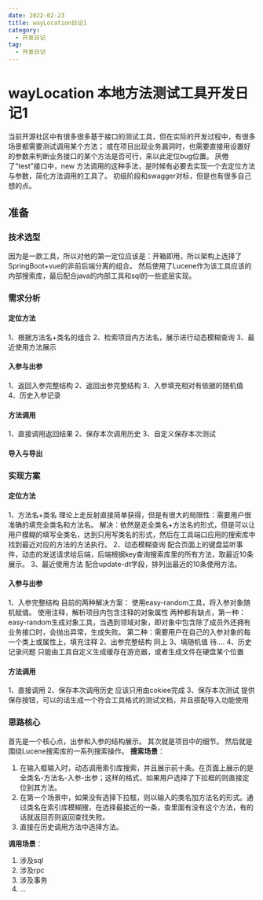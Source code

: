 ```yaml
---
date: 2022-02-23
title: wayLocation日记1
category: 
  - 开发日记
tag:
  - 开发日记
---
```

# wayLocation 本地方法测试工具开发日记1

当前开源社区中有很多很多基于接口的测试工具，但在实际的开发过程中，有很多场景都需要测试调用某个方法； 或在项目出现业务漏洞时，也需要直接用设置好的参数来判断业务接口的某个方法是否可行，来以此定位bug位置。 厌倦了"test"接口中，new 方法调用的这种手法，是时候有必要去实现一个去定位方法与参数，简化方法调用的工具了。
初级阶段和swagger对标，但是也有很多自己想的点。

## 准备
### 技术选型
因为是一款工具，所以对他的第一定位应该是：开箱即用，所以架构上选择了SpringBoot+vue的非前后端分离的组合。
然后使用了Lucene作为该工具应该的内部搜索库，最后配合java的内部工具和sql的一些底层实现。
### 需求分析
#### 定位方法
1、根据方法名+类名的组合
2、检索项目内方法名，展示进行动态模糊查询
3、最近使用方法展示
#### 入参与出参
1、返回入参完整结构
2、返回出参完整结构
3、入参填充相对有依据的随机值
4、历史入参记录
#### 方法调用
1、直接调用返回结果
2、保存本次调用历史
3、自定义保存本次测试
#### 导入与导出

###  实现方案
#### 定位方法
1、方法名+类名
理论上走反射直接简单获得，但是有很大的局限性：需要用户很准确的填充全类名和方法名。 解决：依然是走全类名+方法名的形式，但是可以让用户模糊的填写全类名，达到只用写类名的形式，然后在工具端口应用的搜索库中找到最近对应的方法的方法执行。
2、动态模糊查询
配合页面上的键盘监听事件，动态的发送请求给后端，后端根据key查询搜索库里的所有方法，取最近10条展示。
3、最近使用方法
配合update-dt字段，排列出最近的10条使用方法。
#### 入参与出参
1、入参完整结构
目前的两种解决方案：
使用easy-random工具，将入参对象随机赋值。
使用注释，解析项目内包含注释的对象属性 两种都有缺点，第一种：easy-random生成对象工具，当遇到领域对象，即对象中包含除了成员外还拥有业务接口时，会抛出异常，生成失败。 第二种：需要用户在自己的入参对象的每一个类上或属性上，填充注释
2、出参完整结构
同上
3、填随机值
待....
4、历史记录问题
只能由工具自定义生成缓存在游览器，或者生成文件在硬盘某个位置
#### 方法调用
1、直接调用
2、保存本次调用历史
应该只用由cokiee完成
3、保存本次测试
提供保存按钮，可以的话生成一个符合工具格式的测试文档，并且搭配导入功能使用

### 思路核心
首先是一个核心点，出参和入参的结构展示。
其次就是项目中的细节。
然后就是围绕Lucene搜索库的一系列搜索操作。
**搜索场景**：
1. 在输入框输入时，动态调用索引库搜索，并且展示前十条。在页面上展示的是  全类名-方法名-入参-出参；这样的格式，如果用户选择了下拉框的则直接定位到其方法。
2. 在第一个场景中，如果没有选择下拉框，则以输入的类名加方法名的形式。通过类名在索引库模糊搜，在选择最接近的一条，查里面有没有这个方法，有的话就返回否则返回查找失败。
3. 直接在历史调用方法中选择方法。

**调用场景**：
1. 涉及sql
2. 涉及rpc
3. 涉及事务
4. ...

